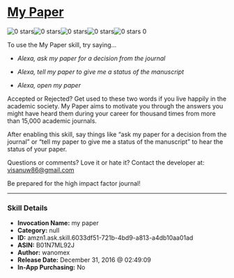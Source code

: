 # [My Paper](http://alexa.amazon.com/#skills/amzn1.ask.skill.6033df51-721b-4bd9-a813-a4db10aa01ad)
![0 stars](../../images/ic_star_border_black_18dp_1x.png)![0 stars](../../images/ic_star_border_black_18dp_1x.png)![0 stars](../../images/ic_star_border_black_18dp_1x.png)![0 stars](../../images/ic_star_border_black_18dp_1x.png)![0 stars](../../images/ic_star_border_black_18dp_1x.png) 0

To use the My Paper skill, try saying...

* *Alexa, ask my paper for a decision from the journal*

* *Alexa, tell my paper to give me a status of the manuscript*

* *Alexa, open my paper*

Accepted or Rejected?
Get used to these two words if you live happily in the academic society. My Paper aims to motivate you through the answers you might have heard them during your career for thousand times from more than 15,000 academic journals.

After enabling this skill, say things like “ask my paper for a decision from the journal” or “tell my paper to give me a status of the manuscript” to hear the status of your paper.

Questions or comments? Love it or hate it? Contact the developer at: visanuw86@gmail.com

Be prepared for the high impact factor journal!

***

### Skill Details

* **Invocation Name:** my paper
* **Category:** null
* **ID:** amzn1.ask.skill.6033df51-721b-4bd9-a813-a4db10aa01ad
* **ASIN:** B01N7ML92J
* **Author:** wanomex
* **Release Date:** December 31, 2016 @ 02:49:09
* **In-App Purchasing:** No
